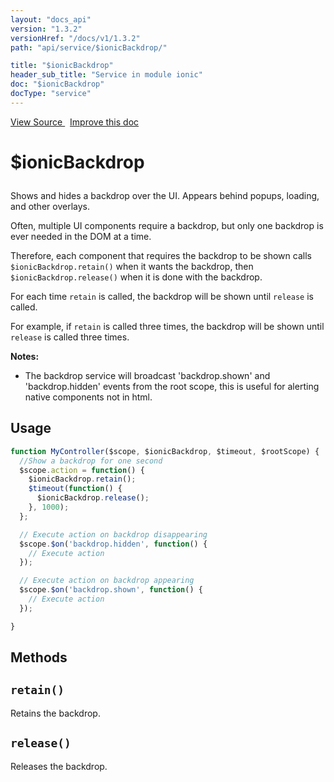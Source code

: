 ```yaml
---
layout: "docs_api"
version: "1.3.2"
versionHref: "/docs/v1/1.3.2"
path: "api/service/$ionicBackdrop/"

title: "$ionicBackdrop"
header_sub_title: "Service in module ionic"
doc: "$ionicBackdrop"
docType: "service"
---
```


<div class="improve-docs">
<a href='https://github.com/driftyco/ionic-v1/blob/master/js/angular/service/backdrop.js#L1'>
View Source
</a>
&nbsp;
<a href='https://github.com/driftyco/ionic-v1/edit/master/js/angular/service/backdrop.js#L1'>
Improve this doc
</a>
</div>




<h1 class="api-title">

$ionicBackdrop



</h1>





Shows and hides a backdrop over the UI.  Appears behind popups, loading,
and other overlays.

Often, multiple UI components require a backdrop, but only one backdrop is
ever needed in the DOM at a time.

Therefore, each component that requires the backdrop to be shown calls
`$ionicBackdrop.retain()` when it wants the backdrop, then `$ionicBackdrop.release()`
when it is done with the backdrop.

For each time `retain` is called, the backdrop will be shown until `release` is called.

For example, if `retain` is called three times, the backdrop will be shown until `release`
is called three times.

**Notes:**
- The backdrop service will broadcast 'backdrop.shown' and 'backdrop.hidden' events from the root scope,
this is useful for alerting native components not in html.









## Usage
```js
function MyController($scope, $ionicBackdrop, $timeout, $rootScope) {
  //Show a backdrop for one second
  $scope.action = function() {
    $ionicBackdrop.retain();
    $timeout(function() {
      $ionicBackdrop.release();
    }, 1000);
  };

  // Execute action on backdrop disappearing
  $scope.$on('backdrop.hidden', function() {
    // Execute action
  });

  // Execute action on backdrop appearing
  $scope.$on('backdrop.shown', function() {
    // Execute action
  });

}
```


  

  
## Methods

<div id="retain"></div>
<h2>
  <code>retain()</code>

</h2>

Retains the backdrop.









<div id="release"></div>
<h2>
  <code>release()</code>

</h2>

Releases the backdrop.








  
  






